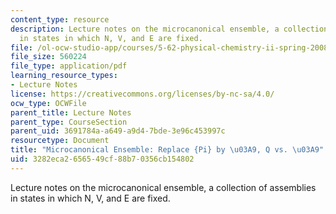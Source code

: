 ```yaml
---
content_type: resource
description: Lecture notes on the microcanonical ensemble, a collection of assemblies
  in states in which N, V, and E are fixed.
file: /ol-ocw-studio-app/courses/5-62-physical-chemistry-ii-spring-2008/3282eca2656549cf88b70356cb154802_04_562ln08.pdf
file_size: 560224
file_type: application/pdf
learning_resource_types:
- Lecture Notes
license: https://creativecommons.org/licenses/by-nc-sa/4.0/
ocw_type: OCWFile
parent_title: Lecture Notes
parent_type: CourseSection
parent_uid: 3691784a-a649-a9d4-7bde-3e96c453997c
resourcetype: Document
title: "Microcanonical Ensemble: Replace {Pi} by \u03A9, Q vs. \u03A9"
uid: 3282eca2-6565-49cf-88b7-0356cb154802
---
```

Lecture notes on the microcanonical ensemble, a collection of assemblies in states in which N, V, and E are fixed.